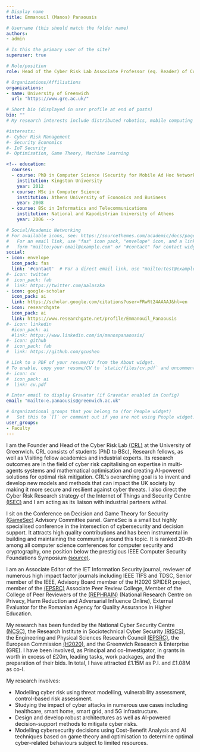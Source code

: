 ```yaml
---
# Display name
title: Emmanouil (Manos) Panaousis

# Username (this should match the folder name)
authors:
- admin

# Is this the primary user of the site?
superuser: true

# Role/position
role: Head of the Cyber Risk Lab Associate Professor (eq. Reader) of Computer Science

# Organizations/Affiliations
organizations:
- name: University of Greenwich
  url: "https://www.gre.ac.uk/"

# Short bio (displayed in user profile at end of posts)
bio: ""
# My research interests include distributed robotics, mobile computing and programmable matter.

#interests:
#- Cyber Risk Management
#- Security Economics
#- IoT Security
#- Optimisation, Game Theory, Machine Learning

<!-- education:
  courses:
  - course: PhD in Computer Science (Security for Mobile Ad Hoc Networks)
    institution: Kingston University
    year: 2012
  - course: MSc in Computer Science
    institution: Athens University of Economics and Business
    year: 2008
  - course: BSc in Informatics and Telecommunications
    institution: National and Kapodistrian University of Athens
    year: 2006 -->

# Social/Academic Networking
# For available icons, see: https://sourcethemes.com/academic/docs/page-builder/#icons
#   For an email link, use "fas" icon pack, "envelope" icon, and a link in the
#   form "mailto:your-email@example.com" or "#contact" for contact widget.
social:
- icon: envelope
  icon_pack: fas
  link: '#contact'  # For a direct email link, use "mailto:test@example.org".
#- icon: twitter
#  icon_pack: fab
#  link: https://twitter.com/aalaszka
- icon: google-scholar
  icon_pack: ai
  link: https://scholar.google.com/citations?user=FRwRt24AAAAJ&hl=en
- icon: researchgate
  icon_pack: ai
  link: https://www.researchgate.net/profile/Emmanouil_Panaousis
#- icon: linkedin
  #icon_pack: ai
  #link: https://www.linkedin.com/in/manospanaousis/
#- icon: github
#  icon_pack: fab
#  link: https://github.com/gcushen

# Link to a PDF of your resume/CV from the About widget.
# To enable, copy your resume/CV to `static/files/cv.pdf` and uncomment the lines below.
#- icon: cv
#  icon_pack: ai
#  link: cv.pdf

# Enter email to display Gravatar (if Gravatar enabled in Config)
email: "mailto:e.panaousis@greenwich.ac.uk"

# Organizational groups that you belong to (for People widget)
#   Set this to `[]` or comment out if you are not using People widget.
user_groups:
- Faculty
---
```

I am the Founder and Head of the Cyber Risk Lab [(CRL)](https://www.cyberrisklab.co.uk/) at the University of Greenwich. CRL consists of students (PhD to BSc), Research fellows, as well as Visiting fellow academics and industrial experts. Its research outcomes are in the field of cyber risk capitalising on expertise in multi-agents systems and mathematical optimisation and creating AI-powered solutions for optimal risk mitigation. CRL's overarching goal is to invent and develop new models and methods that can impact the UK society by making it more secure and resilient against cyber threats. I also direct the Cyber Risk Research strategy of the Internet of Things and Security Centre [(ISEC)](https://www.gre.ac.uk/research/groups/isec) and I am acting as its liaison with industrial partners withal.

I sit on the Conference on Decision and Game Theory for Security [(GameSec)](https://www.gamesec-conf.org/) Advisory Committee panel. GameSec is a small but highly specialised conference in the intersection of cybersecurity and decision support. It attracts high quality contributions and has been instrumental in building and maintaining the community around this topic. It is ranked 20-th among all computer science conferences for computer security and cryptography, one position below the prestigious IEEE Computer Security Foundations Symposium [(source)](https://research.com/conference-rankings/computer-science/2021/computer-security-cryptography).

I am an Associate Editor of the IET Information Security journal, reviewer of numerous high impact factor journals including IEEE TIFS and TDSC, Senior member of the IEEE, Advisory Board member of the H2020 SPIDER project, member of the [(EPSRC)](https://epsrc.ukri.org) Associate Peer Review College, Member of the College of Peer Reviewers of the [(REPHRAIN)](https://www.rephrain.ac.uk/) (National Research Centre on Privacy, Harm Reduction and Adversarial Influence Online), External Evaluator for the Romanian Agency for Quality Assurance in Higher Education.


My research has been funded by the National Cyber Security Centre [(NCSC)](https://www.ncsc.gov.uk/), the Research Institute in Sociotechnical Cyber Security [(RISCS)](https://www.riscs.org.uk/), the Engineering and Physical Sciences Research Council [(EPSRC)](https://epsrc.ukri.org/), the European Commission [(H2020)](https://ec.europa.eu/programmes/horizon2020/en), and the Greenwich Research & Enterprise (GRE). I have been involved, as Principal and co-Investigator, in grants in worth in excess of £20m, leading tasks, work packages, and the preparation of their bids. In total, I have attracted £1.15M as P.I. and £1.08M as co-I.

My research involves:
* Modelling cyber risk using threat modelling, vulnerability assessment, control-based risk assessment.
* Studying the impact of cyber attacks in numerous use cases including healthcare, smart home, smart grid, and 5G infrastructure.
* Design and develop robust architectures as well as AI-powered decision-support methods to mitigate cyber risks.
* Modelling cybersecurity decisions using Cost-Benefit Analysis and AI techniques based on game theory and optimisation to determine optimal cyber-related behaviours subject to limited resources.
